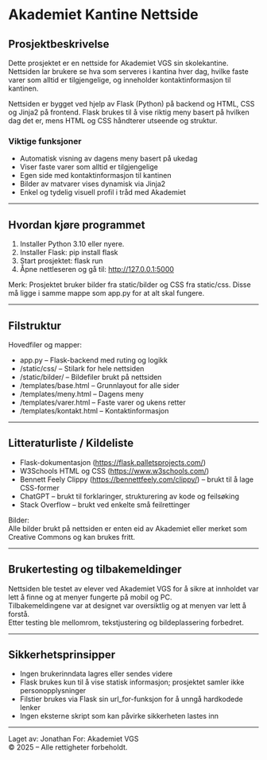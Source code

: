 # Akademiet Kantine Nettside

## Prosjektbeskrivelse

Dette prosjektet er en nettside for Akademiet VGS sin skolekantine.  
Nettsiden lar brukere se hva som serveres i kantina hver dag, hvilke faste varer som alltid er tilgjengelige, og inneholder kontaktinformasjon til kantinen.

Nettsiden er bygget ved hjelp av Flask (Python) på backend og HTML, CSS og Jinja2 på frontend. Flask brukes til å vise riktig meny basert på hvilken dag det er, mens HTML og CSS håndterer utseende og struktur.

### Viktige funksjoner

- Automatisk visning av dagens meny basert på ukedag  
- Viser faste varer som alltid er tilgjengelige  
- Egen side med kontaktinformasjon til kantinen  
- Bilder av matvarer vises dynamisk via Jinja2  
- Enkel og tydelig visuell profil i tråd med Akademiet

---

## Hvordan kjøre programmet

1. Installer Python 3.10 eller nyere.  
2. Installer Flask: pip install flask  
3. Start prosjektet: flask run  
4. Åpne nettleseren og gå til: http://127.0.0.1:5000

Merk: Prosjektet bruker bilder fra static/bilder og CSS fra static/css. Disse må ligge i samme mappe som app.py for at alt skal fungere.

---

## Filstruktur

Hovedfiler og mapper:

- app.py – Flask-backend med ruting og logikk  
- /static/css/ – Stilark for hele nettsiden  
- /static/bilder/ – Bildefiler brukt på nettsiden  
- /templates/base.html – Grunnlayout for alle sider  
- /templates/meny.html – Dagens meny  
- /templates/varer.html – Faste varer og ukens retter  
- /templates/kontakt.html – Kontaktinformasjon  

---

## Litteraturliste / Kildeliste

- Flask-dokumentasjon (https://flask.palletsprojects.com/)  
- W3Schools HTML og CSS (https://www.w3schools.com/)  
- Bennett Feely Clippy (https://bennettfeely.com/clippy/) – brukt til å lage CSS-former  
- ChatGPT – brukt til forklaringer, strukturering av kode og feilsøking  
- Stack Overflow – brukt ved enkelte små feilrettinger

Bilder:  
Alle bilder brukt på nettsiden er enten eid av Akademiet eller merket som Creative Commons og kan brukes fritt.

---

## Brukertesting og tilbakemeldinger

Nettsiden ble testet av elever ved Akademiet VGS for å sikre at innholdet var lett å finne og at menyer fungerte på mobil og PC.  
Tilbakemeldingene var at designet var oversiktlig og at menyen var lett å forstå.  
Etter testing ble mellomrom, tekstjustering og bildeplassering forbedret.

---

## Sikkerhetsprinsipper

- Ingen brukerinndata lagres eller sendes videre  
- Flask brukes kun til å vise statisk informasjon; prosjektet samler ikke personopplysninger  
- Filstier brukes via Flask sin url_for-funksjon for å unngå hardkodede lenker  
- Ingen eksterne skript som kan påvirke sikkerheten lastes inn

---

Laget av: Jonathan 
For: Akademiet VGS  
© 2025 – Alle rettigheter forbeholdt.
